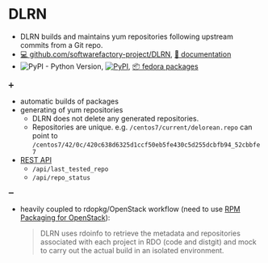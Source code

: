 #  DLRN

- DLRN builds and maintains yum repositories following upstream commits from a Git repo.
- [ :computer: github.com/softwarefactory-project/DLRN](https://github.com/softwarefactory-project/DLRN), [ :scroll: documentation](https://dlrn.readthedocs.io/en/latest/intro.html)
- ![PyPI - Python Version](https://img.shields.io/pypi/pyversions/dlrn.svg), [![PyPI](https://img.shields.io/pypi/v/dlrn.svg)](https://pypi.org/project/dlrn/), [ :package: fedora packages](https://src.fedoraproject.org/rpms/dlrn)

:heavy_plus_sign:
- automatic builds of packages
- generating of yum repositories
  - DLRN does not delete any generated repositories.
  - Repositories are unique. e.g. `/centos7/current/delorean.repo` can point to `/centos7/42/0c/420c638d6325d1ccf50eb5fe430c5d255dcbfb94_52cbbfe7`
- [REST API](https://dlrn.readthedocs.io/en/latest/api.html)
  - `/api/last_tested_repo`
  - `/api/repo_status`

:heavy_minus_sign:
- heavily coupled to rdopkg/OpenStack workflow (need to use [RPM Packaging for OpenStack](https://github.com/openstack/rpm-packaging)):
    > DLRN uses rdoinfo to retrieve the metadata and repositories associated with each project in RDO (code and distgit) and mock to carry out the actual build in an isolated environment.
